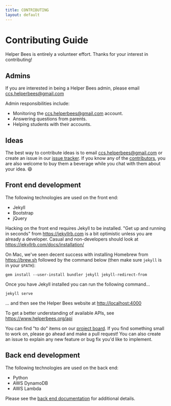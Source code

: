 ```yaml
---
title: CONTRIBUTING
layout: default
---
```


# Contributing Guide

Helper Bees is entirely a volunteer effort. Thanks for your interest in contributing!

## Admins

If you are interested in being a Helper Bees admin, please email [ccs.helperbees@gmail.com](mailto:ccs.helperbees@gmail.com)

Admin responsibilities include:

- Monitoring the [ccs.helperbees@gmail.com](mailto:ccs.helperbees@gmail.com) account.
- Answering questions from parents.
- Helping students with their accounts.

## Ideas

The best way to contribute ideas is to email [ccs.helperbees@gmail.com](mailto:ccs.helperbees@gmail.com) or create an issue in our [issue tracker][]. If you know any of the [contributors][], you are also welcome to buy them a beverage while you chat with them about your idea. :smile:

## Front end development

The following technologies are used on the front end:

- Jekyll
- Bootstrap
- jQuery

Hacking on the front end requires Jekyll to be installed. "Get up and running in seconds" from <https://jekyllrb.com> is a bit optimistic unless you are already a developer. Casual and non-developers should look at <https://jekyllrb.com/docs/installation/>

On Mac, we've seen decent success with installing Homebrew from <https://brew.sh> followed by the command below (then make sure `jekyll` is in your `$PATH`):

    gem install --user-install bundler jekyll jekyll-redirect-from

Once you have Jekyll installed you can run the following command...

    jekyll serve

... and then see the Helper Bees website at <http://localhost:4000>

To get a better understanding of available APIs, see <https://www.helperbees.org/api>

You can find "to do" items on our [project board][]. If you find something small to work on, please go ahead and make a pull request! You can also create an issue to explain any new feature or bug fix you'd like to implement.

## Back end development

The following technologies are used on the back end:

- Python
- AWS DynamoDB
- AWS Lambda

Please see the [back end documentation](docs/back_end.md) for additional details.

[issue tracker]: https://github.com/CoolidgeCornerSchool/issues
[contributors]: https://github.com/CoolidgeCornerSchool/helperbees/graphs/contributors
[project board]: https://github.com/CoolidgeCornerSchool/helperbees/projects/1
